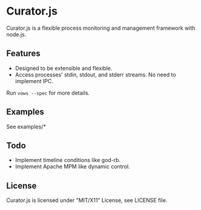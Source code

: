 Curator.js
==========

Curator.js is a flexible process monitoring and management framework with node.js.

Features
--------

* Designed to be extensible and flexible.
* Access processes' stdin, stdout, and stderr streams. No need to implement IPC.

Run `vows --spec` for more details.

Examples
--------

See examples/*

Todo
----

* Implement timeline conditions like god-rb.
* Implement Apache MPM like dynamic control.

License
-------
Curator.js is licensed under "MIT/X11" License, see LICENSE file.
